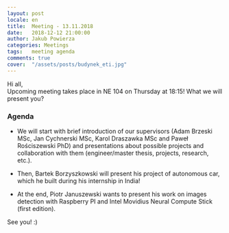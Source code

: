 ```yaml
---
layout: post
locale: en
title:  Meeting - 13.11.2018
date:   2018-12-12 21:00:00
author: Jakub Powierza
categories: Meetings
tags:	meeting agenda
comments: true
cover:  "/assets/posts/budynek_eti.jpg"
---
```


Hi all,  
Upcoming meeting takes place in NE 104 on Thursday at 18:15! What we will present you?

### Agenda

- We will start with brief introduction of our supervisors (Adam Brzeski MSc, Jan Cychnerski MSc, Karol Draszawka MSc and Paweł Rościszewski PhD)
 and presentations about possible projects and collaboration with them (engineer/master thesis, projects, research, etc.).

- Then, Bartek Borzyszkowski will present his project of autonomous car, which he built during his internship in India!

- At the end, Piotr Januszewski wants to present his work on images detection with Raspberry PI and Intel Movidius Neural Compute Stick (first edition).

See you! :)

